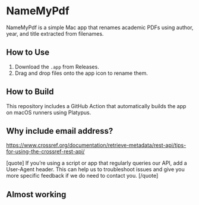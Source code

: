 # NameMyPdf

NameMyPdf is a simple Mac app that renames academic PDFs using author, year, and title extracted from filenames.

## How to Use

1. Download the `.app` from Releases.
2. Drag and drop files onto the app icon to rename them.

## How to Build

This repository includes a GitHub Action that automatically builds the app on macOS runners using Platypus.

## Why include email address?

https://www.crossref.org/documentation/retrieve-metadata/rest-api/tips-for-using-the-crossref-rest-api/

[quote]
If you’re using a script or app that regularly queries our API, add a User-Agent header. This can help us to troubleshoot issues and give you more specific feedback if we do need to contact you.
[/quote]

## Almost working
